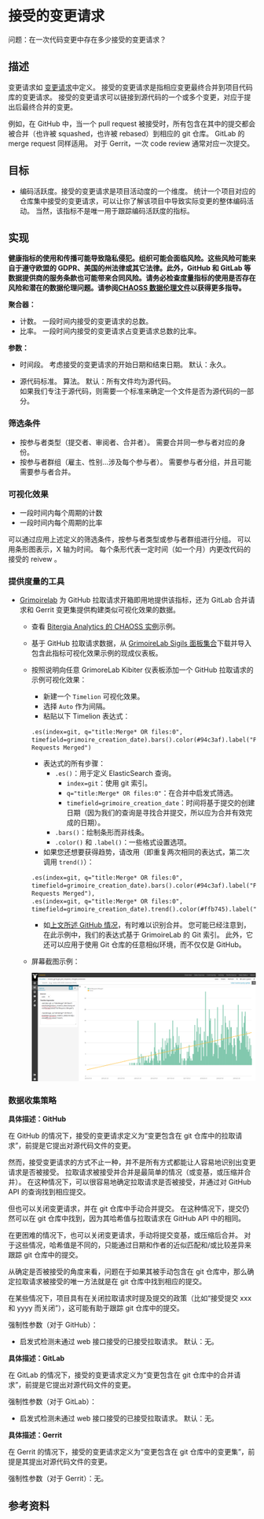 # 接受的变更请求

问题：在一次代码变更中存在多少接受的变更请求？

## 描述

变更请求如 [变更请求](https://chaoss.community/metric-change-requests/)中定义。 接受的变更请求是指相应变更最终合并到项目代码库的变更请求。 接受的变更请求可以链接到源代码的一个或多个变更，对应于提出后最终合并的变更。

例如，在 GitHub 中，当一个 pull request 被接受时，所有包含在其中的提交都会被合并（也许被 squashed，也许被 rebased）到相应的 git 仓库。 GitLab 的 merge request 同样适用。 对于 Gerrit，一次 code review 通常对应一次提交。


## 目标

* 编码活跃度。接受的变更请求是项目活动度的一个维度。 统计一个项目对应的仓库集中接受的变更请求，可以让你了解该项目中导致实际变更的整体编码活动。 当然，该指标不是唯一用于跟踪编码活跃度的指标。


## 实现

__健康指标的使用和传播可能导致隐私侵犯。组织可能会面临风险。这些风险可能来自于遵守欧盟的 GDPR、美国的州法律或其它法律。此外，GitHub 和 GitLab 等数据提供商的服务条款也可能带来合同风险。请务必检查度量指标的使用是否存在风险和潜在的数据伦理问题。请参阅[CHAOSS 数据伦理文件](https://github.com/chaoss/metrics/tree/main/resources)以获得更多指导。__

**聚合器：**

* 计数。 一段时间内接受的变更请求的总数。
* 比率。 一段时间内接受的变更请求占变更请求总数的比率。

**参数：**
* 时间段。 考虑接受的变更请求的开始日期和结束日期。 默认：永久。

* 源代码标准。 算法。 默认：所有文件均为源代码。  
  如果我们专注于源代码，则需要一个标准来确定一个文件是否为源代码的一部分。


### 筛选条件

* 按参与者类型（提交者、审阅者、合并者）。 需要合并同一参与者对应的身份。
* 按参与者群组（雇主、性别…涉及每个参与者）。 需要参与者分组，并且可能需要参与者合并。


### 可视化效果

* 一段时间内每个周期的计数
* 一段时间内每个周期的比率

可以通过应用上述定义的筛选条件，按参与者类型或参与者群组进行分组。 可以用条形图表示，X 轴为时间。 每个条形代表一定时间（如一个月）内更改代码的接受的 reivew 。


### 提供度量的工具

* [Grimoirelab](https://chaoss.github.io/grimoirelab) 为 GitHub 拉取请求开箱即用地提供该指标，还为 GitLab 合并请求和 Gerrit 变更集提供构建类似可视化效果的数据。
  - 查看 [Bitergia Analytics 的 CHAOSS 实例](https://chaoss.biterg.io/app/kibana#/dashboard/a7b3fd70-ef16-11e8-9be6-c962f0cee9ae)示例。
  - 基于 GitHub 拉取请求数据，从 [GrimoireLab Sigils 面板集合](https://chaoss.github.io/grimoirelab-sigils/panels/github-pullrequests/)下载并导入包含此指标可视化效果示例的现成仪表板。
  - 按照说明向任意 GrimoreLab Kibiter 仪表板添加一个 GitHub 拉取请求的示例可视化效果：
    * 新建一个 `Timelion` 可视化效果。
    * 选择 `Auto` 作为间隔。
    * 粘贴以下 Timelion 表达式：
    ```
    .es(index=git, q="title:Merge* OR files:0", timefield=grimoire_creation_date).bars().color(#94c3af).label("Pull Requests Merged")
    ```
    * 表达式的所有步骤：
      * `.es()`：用于定义 ElasticSearch 查询。
        * `index=git`：使用 git 索引。
        * `q="title:Merge* OR files:0"`：在合并中启发式筛选。
        * `timefield=grimoire_creation_date`：时间将基于提交的创建日期（因为我们的查询是寻找合并提交，所以应为合并有效完成的日期）。
      * `.bars()`：绘制条形而非线条。
      * `.color()` 和 `.label()`：一些格式设置选项。
    * 如果您还想要获得趋势，请改用（即重复两次相同的表达式，第二次调用 `trend()`）：
    ```
    .es(index=git, q="title:Merge* OR files:0", timefield=grimoire_creation_date).bars().color(#94c3af).label("Pull Requests Merged"),
    .es(index=git, q="title:Merge* OR files:0", timefield=grimoire_creation_date).trend().color(#ffb745).label("Trend")
    ```
    * 如[上文所述 GitHub 情况](#specific-description-github)，有时难以识别合并。 您可能已经注意到，在此示例中，我们的表达式基于 GrimoireLab 的 Git 索引。 此外，它还可以应用于使用 Git 仓库的任意相似环境，而不仅仅是 GitHub。
  - 屏幕截图示例： 
   
    ![GrimoireLab 接受的变更请求指标截图](images/change-requests-accepted_grimoirelab.png)


### 数据收集策略

**具体描述：GitHub**

在 GitHub 的情况下，接受的变更请求定义为“变更包含在 git 仓库中的拉取请求”，前提是它提出对源代码文件的变更。

然而，接受变更请求的方式不止一种，并不是所有方式都能让人容易地识别出变更请求是否被接受。 拉取请求被接受并合并是最简单的情况（或变基，或压缩并合并）。 在这种情况下，可以很容易地确定拉取请求是否被接受，并通过对 GitHub API 的查询找到相应提交。

但也可以关闭变更请求，并在 git 仓库中手动合并提交。 在这种情况下，提交仍然可以在 git 仓库中找到，因为其哈希值与拉取请求在 GitHub API 中的相同。

在更困难的情况下，也可以关闭变更请求，手动将提交变基，或压缩后合并。 对于这些情况，哈希值是不同的，只能通过日期和作者的近似匹配和/或比较差异来跟踪 git 仓库中的提交。

从确定是否被接受的角度来看，问题在于如果其被手动包含在 git 仓库中，那么确定拉取请求被接受的唯一方法就是在 git 仓库中找到相应的提交。

在某些情况下，项目具有在关闭拉取请求时提及提交的政策（比如“接受提交 xxx 和 yyyy 而关闭”），这可能有助于跟踪 git 仓库中的提交。

强制性参数（对于 GitHub）：

* 启发式检测未通过 web 接口接受的已接受拉取请求。 默认：无。

**具体描述：GitLab**

在 GitLab 的情况下，接受的变更请求定义为“变更包含在 git 仓库中的合并请求”，前提是它提出对源代码文件的变更。

强制性参数（对于 GitLab）：

* 启发式检测未通过 web 接口接受的已接受拉取请求。 默认：无。

**具体描述：Gerrit**

在 Gerrit 的情况下，接受的变更请求定义为“变更包含在 git 仓库中的变更集”，前提是其提出对源代码文件的变更。

强制性参数（对于 Gerrit）：无。



## 参考资料

